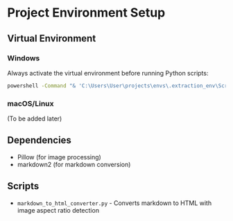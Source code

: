 # Project Environment Setup

## Virtual Environment

### Windows
Always activate the virtual environment before running Python scripts:

```bash
powershell -Command "& 'C:\Users\User\projects\envs\.extraction_env\Scripts\Activate.ps1'; [your_command_here]"
```

### macOS/Linux
(To be added later)

## Dependencies
- Pillow (for image processing)
- markdown2 (for markdown conversion)

## Scripts
- `markdown_to_html_converter.py` - Converts markdown to HTML with image aspect ratio detection